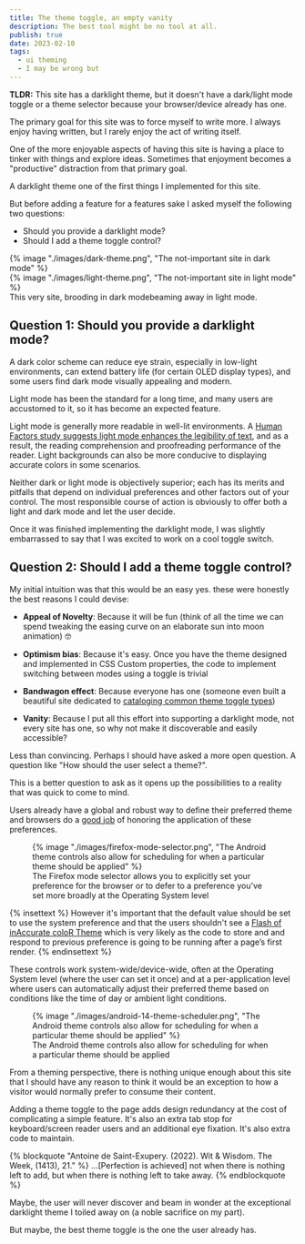 ```yaml
---
title: The theme toggle, an empty vanity
description: The best tool might be no tool at all.
publish: true
date: 2023-02-10
tags:
  - ui theming
  - I may be wrong but
---
```


**<abbr>TLDR</abbr>:** This site has a <span class="u-display:none-when-color-scheme:dark">dark</span><span class="u-display:none-when-color-scheme:light">light</span> theme, but it doesn't have a dark/light mode toggle or a theme selector because your browser/device already has one.

The primary goal for this site was to force myself to write more. I always enjoy having written, but I rarely enjoy the act of writing itself.

One of the more enjoyable aspects of having this site is having a place to tinker with things and explore ideas. Sometimes that enjoyment becomes a "productive" distraction from that primary goal.

A <span class="u-display:none-when-color-scheme:dark">dark</span><span class="u-display:none-when-color-scheme:light">light</span> theme one of the first things I implemented for this site.

But before adding a feature for a features sake I asked myself the following two questions:

- Should you provide a <span class="u-display:none-when-color-scheme:dark">dark</span><span class="u-display:none-when-color-scheme:light">light</span> mode?
- Should I add a theme toggle control?

<div class="u-bleed-container:x-small u-mv:16">

<div class="u-border:device">

<div class="u-display:none-when-color-scheme:dark">
{% image "./images/dark-theme.png", "The not-important site in dark mode" %}
</div>

<div class="u-display:none-when-color-scheme:light">
{% image "./images/light-theme.png", "The not-important site in light mode" %}
</div>

</div>

<figcaption>
This very site, <span class="u-display:none-when-color-scheme:dark">brooding in dark mode</span><span class="u-display:none-when-color-scheme:light">beaming away in light mode</span>.
</figcaption>

</div>

## Question 1: Should you provide a <span class="u-display:none-when-color-scheme:dark">dark</span><span class="u-display:none-when-color-scheme:light">light</span> mode?

<div class="u-display:none-when-color-scheme:dark">

A dark color scheme can reduce eye strain, especially in low-light environments, can extend battery life (for certain OLED display types), and some users find dark mode visually appealing and modern.

</div>

<div class="u-display:none-when-color-scheme:light u-bleed-container:default">

Light mode has been the standard for a long time, and many users are accustomed to it, so it has become an expected feature.

Light mode is generally more readable in well-lit environments. A [Human Factors study suggests light mode enhances the legibility of text](https://journals.sagepub.com/doi/abs/10.1177/0018720813515509), and as a result, the reading comprehension and proofreading performance of the reader. Light backgrounds can also be more conducive to displaying accurate colors in some scenarios.

</div>

Neither dark or light mode is objectively superior; each has its merits and pitfalls that depend on individual preferences and other factors out of your control. The most responsible course of action is obviously to offer both a light and dark mode and let the user decide.

Once it was finished implementing the <span class="u-display:none-when-color-scheme:dark">dark</span><span class="u-display:none-when-color-scheme:light">light</span> mode, I was slightly embarrassed to say that I was excited to work on a cool toggle switch.

## Question 2: Should I add a theme toggle control?

My initial intuition was that this would be an easy yes. these were honestly the best reasons I could devise:

- **Appeal of Novelty**: Because it will be fun (think of all the time we can spend tweaking the easing curve on an elaborate sun into moon animation) 🤓

- **Optimism bias**: Because it's easy. Once you have the theme designed and implemented in CSS Custom properties, the code to implement switching between modes using a toggle is trivial

- **Bandwagon effect**: Because everyone has one (someone even built a beautiful site dedicated to [cataloging common theme toggle types](https://toggles.dev/))

- **Vanity**: Because I put all this effort into supporting a <span class="u-display:none-when-color-scheme:dark">dark</span><span class="u-display:none-when-color-scheme:light">light</span> mode, not every site has one, so why not make it discoverable and easily accessible?

Less than convincing. Perhaps I should have asked a more open question. A question like "How should the user select a theme?".

This is a better question to ask as it opens up the possibilities to a reality that was quick to come to mind.

Users already have a global and robust way to define their preferred theme and browsers do a [good job](https://developer.mozilla.org/en-US/docs/Web/CSS/@media/prefers-color-scheme#browser_compatibility) of honoring the application of these preferences.

<figure class="u-bleed-container:small">
{% image "./images/firefox-mode-selector.png", "The Android theme controls also allow for scheduling for when a particular theme should be applied" %}
<figcaption>The Firefox mode selector allows you to explicitly set your preference for the browser or to defer to a preference you've set more broadly at the Operating System level</figcaption>
</figure>

{% insettext %}
However it's important that the default value should be set to use the system preference and that the users shouldn't see a [Flash of inAccurate coloR Theme](https://css-tricks.com/flash-of-inaccurate-color-theme-fart/) which is very likely as the code to store and and respond to previous preference is going to be running after a page’s first render.
{% endinsettext %}

These controls work system-wide/device-wide, often at the Operating System level (where the user can set it once) and at a per-application level where users can automatically adjust their preferred theme based on conditions like the time of day or ambient light conditions.

<figure class="u-bleed-container:x-small">
{% image "./images/android-14-theme-scheduler.png", "The Android theme controls also allow for scheduling for when a particular theme should be applied" %}
<figcaption>The Android theme controls also allow for scheduling for when a particular theme should be applied</figcaption>
</figure>

From a theming perspective, there is nothing unique enough about this site that I should have any reason to think it would be an exception to how a visitor would normally prefer to consume their content.

Adding a theme toggle to the page adds design redundancy at the cost of complicating a simple feature. It's also an extra tab stop for keyboard/screen reader users and an additional eye fixation. It's also extra code to maintain.

{% blockquote "Antoine de Saint-Exupery. (2022). Wit & Wisdom. The Week, (1413), 21." %}
…[Perfection is achieved] not when there is nothing left to add, but when there is nothing left to take away.
{% endblockquote %}

Maybe, the user will never discover and beam in wonder at the exceptional <span class="u-display:none-when-color-scheme:dark">dark</span><span class="u-display:none-when-color-scheme:light">light</span> theme I toiled away on (a noble sacrifice on my part).

But maybe, the best theme toggle is the one the user already has.
